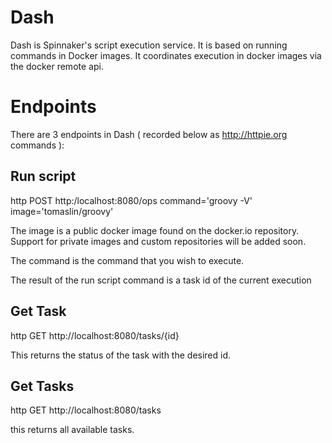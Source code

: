 Dash
====

Dash is Spinnaker's script execution service. It is based on running commands in Docker images. It coordinates execution in docker images via the docker remote api. 

Endpoints
=========

There are 3 endpoints in Dash ( recorded below as http://httpie.org commands ):

Run script
----------

http POST http:/localhost:8080/ops command='groovy -V' image='tomaslin/groovy'

The image is a public docker image found on the docker.io repository. Support for private images and custom repositories will be added soon. 

The command is the command that you wish to execute. 

The result of the run script command is a task id of the current execution

Get Task
--------

http GET http://localhost:8080/tasks/{id}

This returns the status of the task with the desired id.

Get Tasks
---------

http GET http://localhost:8080/tasks

this returns all available tasks.

